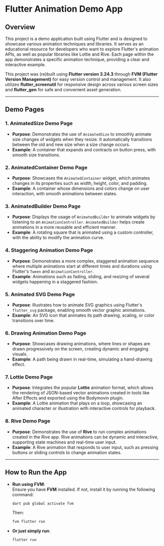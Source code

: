 # Flutter Animation Demo App

## Overview

This project is a demo application built using Flutter and is designed to showcase various animation techniques and libraries. It serves as an educational resource for developers who want to explore Flutter's animation APIs, as well as popular libraries like Lottie and Rive. Each page within the app demonstrates a specific animation technique, providing a clear and interactive example.

This project was (re)built using **Flutter version 3.24.3** through **FVM (Flutter Version Management)** for easy version control and management. It also utilizes **flutter_screenutil** for responsive design across various screen sizes and **flutter_gen** for safe and convenient asset generation.

---


## Demo Pages

### 1. **AnimatedSize Demo Page**
   - **Purpose**: Demonstrates the use of `AnimatedSize` to smoothly animate size changes of widgets when they resize. It automatically transitions between the old and new size when a size change occurs.
   - **Example**: A container that expands and contracts on button press, with smooth size transitions.

### 2. **AnimatedContainer Demo Page**
   - **Purpose**: Showcases the `AnimatedContainer` widget, which animates changes in its properties such as width, height, color, and padding.
   - **Example**: A container whose dimensions and colors change on user interaction, with smooth animations between states.

### 3. **AnimatedBuilder Demo Page**
   - **Purpose**: Displays the usage of `AnimatedBuilder` to animate widgets by listening to an `AnimationController`. `AnimatedBuilder` helps create animations in a more reusable and efficient manner.
   - **Example**: A rotating square that is animated using a custom controller, with the ability to modify the animation curve.

### 4. **Staggering Animation Demo Page**
   - **Purpose**: Demonstrates a more complex, staggered animation sequence where multiple animations start at different times and durations using Flutter's `Tween` and `AnimationController`.
   - **Example**: Animations such as fading, sliding, and resizing of several widgets happening in a staggered fashion.

### 5. **Animated SVG Demo Page**
   - **Purpose**: Illustrates how to animate SVG graphics using Flutter's `flutter_svg` package, enabling smooth vector graphic animations.
   - **Example**: An SVG icon that animates its path drawing, scaling, or color transitions over time.

### 6. **Drawing Animation Demo Page**
   - **Purpose**: Showcases drawing animations, where lines or shapes are drawn progressively on the screen, creating dynamic and engaging visuals.
   - **Example**: A path being drawn in real-time, simulating a hand-drawing effect.

### 7. **Lottie Demo Page**
   - **Purpose**: Integrates the popular **Lottie** animation format, which allows the rendering of JSON-based vector animations created in tools like After Effects and exported using the Bodymovin plugin.
   - **Example**: A Lottie animation that plays on a loop, showcasing an animated character or illustration with interactive controls for playback.

### 8. **Rive Demo Page**
   - **Purpose**: Demonstrates the use of **Rive** to run complex animations created in the Rive app. Rive animations can be dynamic and interactive, supporting state machines and real-time user input.
   - **Example**: A Rive animation that responds to user input, such as pressing buttons or sliding controls to change animation states.

---

## How to Run the App

- **Run using FVM**:  
   Ensure you have **FVM** installed. If not, install it by running the following command:
   ```bash
   dart pub global activate fvm
   ```
   Then:
   ```bash
   fvm flutter run
   ```
- **Or just simply run**:  
   ```bash
   flutter run
   ```

